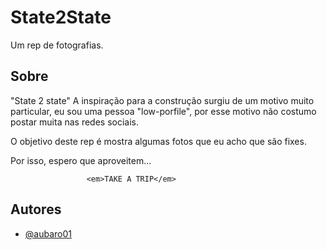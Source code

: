 
# State2State

Um rep de fotografias.




## Sobre

 "State 2 state"
 A inspiração para a construção surgiu de um motivo muito particular, eu sou uma pessoa "low-porfile", por esse motivo não costumo postar muita nas redes sociais.

O objetivo deste rep é mostra algumas fotos que eu acho que são fixes.
    
 Por isso, espero que aproveitem...
     
                     <em>TAKE A TRIP</em>
    
## Autores

- [@aubaro01](https://github.com/aubaro01)


